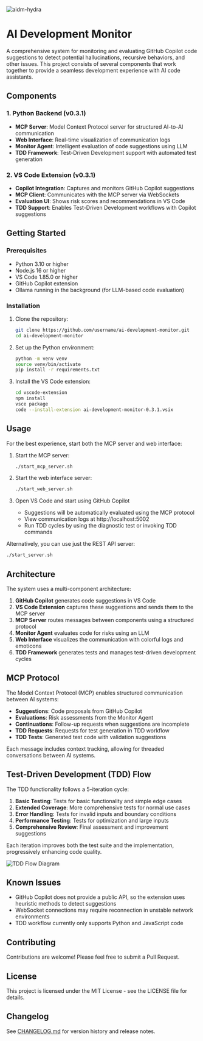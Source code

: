 ![aidm-hydra](https://github.com/user-attachments/assets/941e7ca2-9e84-4e06-9110-b0b7af453d3f)
# AI Development Monitor


A comprehensive system for monitoring and evaluating GitHub Copilot code suggestions to detect potential hallucinations, recursive behaviors, and other issues. This project consists of several components that work together to provide a seamless development experience with AI code assistants.

## Components

### 1. Python Backend (v0.3.1)

- **MCP Server**: Model Context Protocol server for structured AI-to-AI communication
- **Web Interface**: Real-time visualization of communication logs
- **Monitor Agent**: Intelligent evaluation of code suggestions using LLM
- **TDD Framework**: Test-Driven Development support with automated test generation

### 2. VS Code Extension (v0.3.1)

- **Copilot Integration**: Captures and monitors GitHub Copilot suggestions
- **MCP Client**: Communicates with the MCP server via WebSockets
- **Evaluation UI**: Shows risk scores and recommendations in VS Code
- **TDD Support**: Enables Test-Driven Development workflows with Copilot suggestions

## Getting Started

### Prerequisites

- Python 3.10 or higher
- Node.js 16 or higher
- VS Code 1.85.0 or higher
- GitHub Copilot extension
- Ollama running in the background (for LLM-based code evaluation)

### Installation

1. Clone the repository:

   ```bash
   git clone https://github.com/username/ai-development-monitor.git
   cd ai-development-monitor
   ```

2. Set up the Python environment:

   ```bash
   python -m venv venv
   source venv/bin/activate
   pip install -r requirements.txt
   ```

3. Install the VS Code extension:

   ```bash
   cd vscode-extension
   npm install
   vsce package
   code --install-extension ai-development-monitor-0.3.1.vsix
   ```

## Usage

For the best experience, start both the MCP server and web interface:

1. Start the MCP server:

   ```bash
   ./start_mcp_server.sh
   ```

2. Start the web interface server:

   ```bash
   ./start_web_server.sh
   ```

3. Open VS Code and start using GitHub Copilot
   - Suggestions will be automatically evaluated using the MCP protocol
   - View communication logs at http://localhost:5002
   - Run TDD cycles by using the diagnostic test or invoking TDD commands

Alternatively, you can use just the REST API server:

```bash
./start_server.sh
```

## Architecture

The system uses a multi-component architecture:

1. **GitHub Copilot** generates code suggestions in VS Code
2. **VS Code Extension** captures these suggestions and sends them to the MCP server
3. **MCP Server** routes messages between components using a structured protocol
4. **Monitor Agent** evaluates code for risks using an LLM
5. **Web Interface** visualizes the communication with colorful logs and emoticons
6. **TDD Framework** generates tests and manages test-driven development cycles

## MCP Protocol

The Model Context Protocol (MCP) enables structured communication between AI systems:

- **Suggestions**: Code proposals from GitHub Copilot
- **Evaluations**: Risk assessments from the Monitor Agent
- **Continuations**: Follow-up requests when suggestions are incomplete
- **TDD Requests**: Requests for test generation in TDD workflow
- **TDD Tests**: Generated test code with validation suggestions

Each message includes context tracking, allowing for threaded conversations between AI systems.

## Test-Driven Development (TDD) Flow

The TDD functionality follows a 5-iteration cycle:

1. **Basic Testing**: Tests for basic functionality and simple edge cases
2. **Extended Coverage**: More comprehensive tests for normal use cases
3. **Error Handling**: Tests for invalid inputs and boundary conditions
4. **Performance Testing**: Tests for optimization and large inputs
5. **Comprehensive Review**: Final assessment and improvement suggestions

Each iteration improves both the test suite and the implementation, progressively enhancing code quality.

![TDD Flow Diagram](docs/tdd_flow_diagram.png)

## Known Issues

- GitHub Copilot does not provide a public API, so the extension uses heuristic methods to detect suggestions
- WebSocket connections may require reconnection in unstable network environments
- TDD workflow currently only supports Python and JavaScript code

## Contributing

Contributions are welcome! Please feel free to submit a Pull Request.

## License

This project is licensed under the MIT License - see the LICENSE file for details.

## Changelog

See [CHANGELOG.md](./CHANGELOG.md) for version history and release notes.
